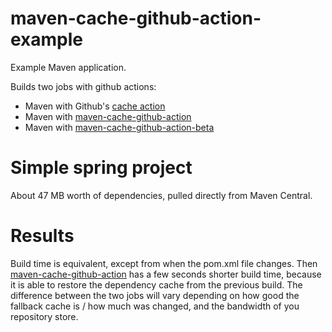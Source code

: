 # maven-cache-github-action-example
Example Maven application.

Builds two jobs with github actions:

 * Maven with Github's [cache action](https://github.com/actions/cache)
 * Maven with [maven-cache-github-action](https://github.com/skjolber/maven-cache-github-action)
 * Maven with [maven-cache-github-action-beta](https://github.com/skjolber/maven-cache-github-action-beta)

# Simple spring project
About 47 MB worth of dependencies, pulled directly from Maven Central.

# Results
Build time is equivalent, except from when the pom.xml file changes. Then [maven-cache-github-action](https://github.com/skjolber/maven-cache-github-action) has a few seconds shorter build time, because it is able to restore the dependency cache from the previous build. The difference between the two jobs will vary depending on how good the fallback cache is / how much was changed, and the bandwidth of you repository store.





